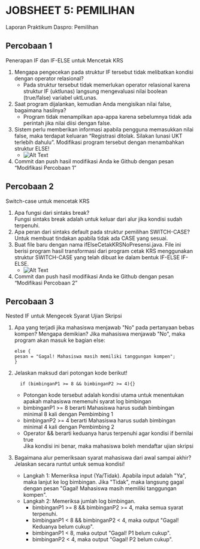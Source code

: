 # JOBSHEET 5: PEMILIHAN
Laporan Praktikum Daspro: Pemilihan
   
## Percobaan 1
Penerapan IF dan IF-ELSE untuk Mencetak KRS
   
1. Mengapa pengecekan pada struktur IF tersebut tidak melibatkan kondisi dengan operator relasional?
    * Pada struktur tersebut tidak memerlukan operator relasional karena struktur IF (uktlunas) langsung mengevaluasi nilai boolean (true/false) variabel uktLunas.
2. Saat program dijalankan, kemudian Anda mengisikan nilai false, bagaimana hasilnya?
    * Program tidak menampilkan apa-appa karena sebelumnya tidak ada perintah jika nilai diisi dengan false.
3. Sistem perlu memberikan informasi apabila pengguna memasukkan nilai false, maka terdapat keluaran “Registrasi ditolak. Silakan lunasi UKT terlebih dahulu”. Modifikasi program tersebut dengan menambahkan struktur ELSE!   
   * ![Alt Text](imageurl "Image title")
4. Commit dan push hasil modifikasi Anda ke Github dengan pesan “Modifikasi Percobaan 1”

## Percobaan 2   
Switch-case untuk mencetak KRS   
   
1. Apa fungsi dari sintaks break?   
    Fungsi sintaks break adalah untuk keluar dari alur jika kondisi sudah  terpenuhi.
2. Apa peran dari sintaks default pada struktur pemilihan SWITCH-CASE?   
    Untuk membuat tindakan apabila tidak ada CASE yang sesuai.
3. Buat file baru dengan nama ifElseCetakKRSNoPresensi.java. File ini berisi program hasil transformasi dari program cetak KRS menggunakan struktur SWITCH-CASE yang telah dibuat ke dalam bentuk IF-ELSE IF-ELSE.   
   * ![Alt Text](imageurl "Image title")
4. Commit dan push hasil modifikasi Anda ke Github dengan pesan “Modifikasi Percobaan 2”   
   
## Percobaan 3   
Nested IF untuk Mengecek Syarat Ujian Skripsi  
   
1. Apa yang terjadi jika mahasiswa menjawab "No" pada pertanyaan bebas kompen? Mengapa demikian?
    Jika mahasiswa menjawab "No", maka program akan masuk ke bagian else:

       else {
       pesan = "Gagal! Mahasiswa masih memiliki tanggungan kompen";
       }
2. Jelaskan maksud dari potongan kode berikut!   
   
         if (bimbinganP1 >= 8 && bimbinganP2 >= 4){}
       
    - Potongan kode tersebut adalah kondisi utama untuk menentukan apakah mahasiswa memenuhi syarat log bimbingan
    - bimbinganP1 >= 8 berarti Mahasiswa harus sudah bimbingan minimal 8 kali dengan Pembimbing 1
    - bimbinganP2 >= 4 berarti Mahasiswa harus sudah bimbingan minimal 4 kali dengan Pembimbing 2
    - Operator && berarti keduanya harus terpenuhi agar kondisi if bernilai true   
    Jika kondisi ini benar, maka mahasiswa boleh mendaftar ujian skripsi

4. Bagaimana alur pemeriksaan syarat mahasiswa dari awal sampai akhir? Jelaskan secara runtut untuk semua kondisi!   

      * Langkah 1: Memeriksa input (Ya/Tidak). Apabila input adalah "Ya", maka lanjut ke log bimbingan. Jika "Tidak", maka langsung gagal dengan pesan "Gagal! Mahasiswa masih memiliki tanggungan kompen".
      * Langkah 2: Memeriksa jumlah log bimbingan.
           - bimbinganP1 >= 8 && bimbinganP2 >= 4, maka semua syarat terpenuhi.
           - bimbinganP1 < 8 && bimbinganP2 < 4, maka output "Gagal! Keduanya belum cukup".
           - bimbinganP1 < 8, maka output "Gagal! P1 belum cukup".
           - bimbinganP2 < 4, maka output "Gagal! P2 belum cukup".

